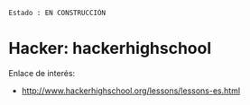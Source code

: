 
```
Estado : EN CONSTRUCCIÓN
```

# Hacker: hackerhighschool

Enlace de interés:
* http://www.hackerhighschool.org/lessons/lessons-es.html

